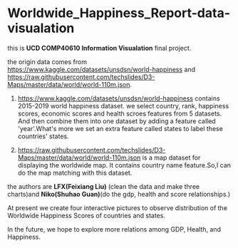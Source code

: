 # Worldwide_Happiness_Report-data-visualation

this is **UCD COMP40610 Information Visualation** final project.

the origin data comes from https://www.kaggle.com/datasets/unsdsn/world-happiness and https://raw.githubusercontent.com/techslides/D3-Maps/master/data/world/world-110m.json.

1. https://www.kaggle.com/datasets/unsdsn/world-happiness contains 2015-2019 world happiness dataset. we select country, rank, happiness scores, economic scores and health scroes features from 5 datasets. And then combine them into one dataset by adding a feature called 'year'.What's more we set an extra feature called states to label these countries' states.


2. https://raw.githubusercontent.com/techslides/D3-Maps/master/data/world/world-110m.json is a map dataset for displaying the worldwide map. It contains country name feature.So,I can do the map matching with this dataset.

the authors are **LFX(Feixiang Liu)** (clean the data and make three charts)and **Niko(Shuhao Guan)**(do the gdp, health and score relationships.)

At present we create four interactive pictures to observe distribution of the Worldwide Happiness Scores of countries and states.

In the future, we  hope to explore more relations among GDP, Health, and Happiness.
